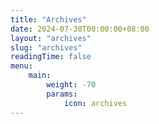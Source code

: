 ```yaml
---
title: "Archives"
date: 2024-07-30T00:00:00+08:00
layout: "archives"
slug: "archives"
readingTime: false
menu:
    main:
        weight: -70
        params: 
            icon: archives
---
```

